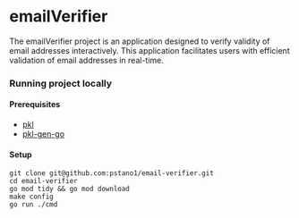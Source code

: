 # emailVerifier

The emailVerifier project is an application designed to verify validity of email addresses interactively. This application facilitates users with efficient validation of email addresses in real-time.

### Running project locally

#### Prerequisites
- [pkl](https://pkl-lang.org/main/current/pkl-cli/index.html#installation)
- [pkl-gen-go](https://pkl-lang.org/go/current/quickstart.html)

#### Setup

```console
git clone git@github.com:pstano1/email-verifier.git
cd email-verifier
go mod tidy && go mod download
make config
go run ./cmd
```